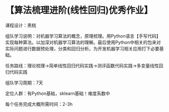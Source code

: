 # 【算法梳理进阶(线性回归)优秀作业】

课程设计：黑桃 

组队学习说明：对机器学习算法的概念，原理梳理。用Python语言【手写代码】实现每种算法。以加深对机器学习算法的理解。最后使用Python中相关的包来对实际问题进行数据预处理，分类和回归分析。为开发机器学习相关应用打下必要基础。

任务路线：理论梳理->简单线性回归代码实践->测评函数代码实践->多变量线性回归代码实践

组队学习周期：7天

定位人群：有Python基础，sklearn基础！难度系数中

每个任务完成大概所需时间：2-3h